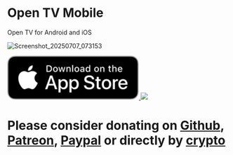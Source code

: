 # Open TV Mobile

Open TV for Android and iOS

![Screenshot_20250707_073153](https://github.com/user-attachments/assets/0b3c61fd-01c4-4298-a1dd-abda9bc3d292)

<a href="https://apps.apple.com/ca/app/open-tv-open-source-iptv/id6742751800">
  <img src="https://raw.githubusercontent.com/Fredolx/open-tv/refs/heads/main/readme_imgs/app-store.svg" width=300 />
</a>
<a href="https://play.google.com/store/apps/details?id=dev.fredol.open_tv">
  <img src="https://raw.githubusercontent.com/Fredolx/open-tv/refs/heads/main/readme_imgs/gplay.png" width=330>
</a>

# Please consider donating on [Github](https://github.com/sponsors/Fredolx), [Patreon](https://www.patreon.com/fredol), [Paypal](https://paypal.me/fredolx) or directly by [crypto](#crypto)
